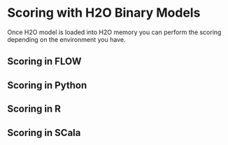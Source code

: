 # Scoring with H2O Binary Models #

Once H2O model is loaded into H2O memory you can perform the scoring depending on the environment you have. 

## Scoring in FLOW  ###

## Scoring in Python  ###

## Scoring in R  ###

## Scoring in SCala  ###


